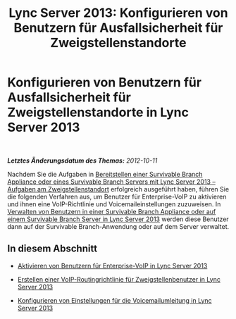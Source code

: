 ﻿---
title: 'Lync Server 2013: Konfigurieren von Benutzern für Ausfallsicherheit für Zweigstellenstandorte'
TOCTitle: Konfigurieren von Benutzern für Ausfallsicherheit für Zweigstellenstandorte
ms:assetid: 36752665-940b-46ed-b14c-324a3e9a05f9
ms:mtpsurl: https://technet.microsoft.com/de-de/library/Gg425844(v=OCS.15)
ms:contentKeyID: 49293661
ms.date: 05/19/2016
mtps_version: v=OCS.15
ms.translationtype: HT
---

# Konfigurieren von Benutzern für Ausfallsicherheit für Zweigstellenstandorte in Lync Server 2013

 

_**Letztes Änderungsdatum des Themas:** 2012-10-11_

Nachdem Sie die Aufgaben in [Bereitstellen einer Survivable Branch Appliance oder eines Survivable Branch Servers mit Lync Server 2013 – Aufgaben am Zweigstellenstandort](lync-server-2013-deploy-a-survivable-branch-appliance-or-server-branch-site-task.md) erfolgreich ausgeführt haben, führen Sie die folgenden Verfahren aus, um Benutzer für Enterprise-VoIP zu aktivieren und ihnen eine VoIP-Richtlinie und Voicemaileinstellungen zuzuweisen. In [Verwalten von Benutzern in einer Survivable Branch Appliance oder auf einem Survivable Branch Server in Lync Server 2013](lync-server-2013-home-users-on-a-survivable-branch-appliance-or-server.md) werden diese Benutzer dann auf der Survivable Branch-Anwendung oder auf dem Server verwaltet.

## In diesem Abschnitt

  - [Aktivieren von Benutzern für Enterprise-VoIP in Lync Server 2013](lync-server-2013-enable-users-for-enterprise-voice.md)

  - [Erstellen einer VoIP-Routingrichtlinie für Zweigstellenbenutzer in Lync Server 2013](lync-server-2013-create-the-voip-routing-policy-for-branch-users.md)

  - [Konfigurieren von Einstellungen für die Voicemailumleitung in Lync Server 2013](lync-server-2013-configure-voice-mail-rerouting-settings.md)

